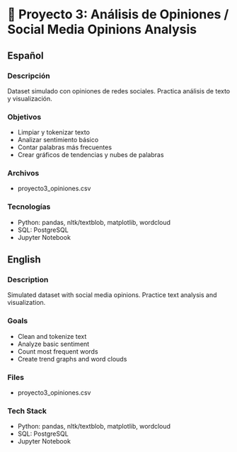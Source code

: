 # 💬 Proyecto 3: Análisis de Opiniones / Social Media Opinions Analysis

## Español
### Descripción
Dataset simulado con opiniones de redes sociales. Practica análisis de texto y visualización.

### Objetivos
- Limpiar y tokenizar texto  
- Analizar sentimiento básico  
- Contar palabras más frecuentes  
- Crear gráficos de tendencias y nubes de palabras  

### Archivos
- proyecto3_opiniones.csv  

### Tecnologías
- Python: pandas, nltk/textblob, matplotlib, wordcloud  
- SQL: PostgreSQL  
- Jupyter Notebook  

## English
### Description
Simulated dataset with social media opinions. Practice text analysis and visualization.

### Goals
- Clean and tokenize text  
- Analyze basic sentiment  
- Count most frequent words  
- Create trend graphs and word clouds  

### Files
- proyecto3_opiniones.csv  

### Tech Stack
- Python: pandas, nltk/textblob, matplotlib, wordcloud  
- SQL: PostgreSQL  
- Jupyter Notebook
